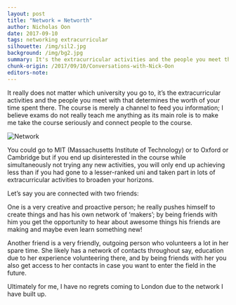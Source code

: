 ```yaml
---
layout: post
title: "Network = Networth"
author: Nicholas Oon
date: 2017-09-10
tags: networking extracurricular
silhouette: /img/sil2.jpg
background: /img/bg2.jpg
summary: It's the extracurricular activities and the people you meet that determine the worth of your time.
chunk-origin: /2017/09/10/Conversations-with-Nick-Oon
editors-note: 
---
```


It really does not matter which university you go to, it’s the extracurricular activities and the people you meet with that determines the worth of your time spent there. The course is merely a channel to feed you information; I believe exams do not really teach me anything as its main role is to make me take the course seriously and connect people to the course. 

![Network](https://kualistories.github.io/img/Network.jpg)

You could go to MIT (Massachusetts Institute of Technology) or to Oxford or Cambridge but if you end up disinterested in the course while simultaneously not trying any new activities, you will only end up achieving less than if you had gone to a lesser-ranked uni and taken part in lots of extracurricular activities to broaden your horizons.

Let’s say you are connected with two friends:

One is a very creative and proactive person; he really pushes himself to create things and has his own network of ‘makers’; by being friends with him you get the opportunity to hear about awesome things his friends are making and maybe even learn something new! 

Another friend is a very friendly, outgoing person who volunteers a lot in her spare time. She likely has a network of contacts throughout say, education due to her experience volunteering there, and by being friends with her you also get access to her contacts in case you want to enter the field in the future. 

Ultimately for me, I have no regrets coming to London due to the network I have built up. 
